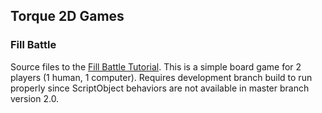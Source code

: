 ## Torque 2D Games

### Fill Battle

Source files to the [Fill Battle Tutorial](https://github.com/GarageGames/Torque2D/wiki/Fill-Battle-Tutorial). This is a simple board game for 2 players (1 human, 1 computer). Requires development branch build to run properly since ScriptObject behaviors are not available in master branch version 2.0.
